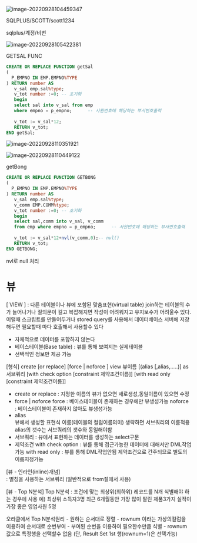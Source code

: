 ![image-20220928104459347](../../images/TIL_day05_220928wen/image-20220928104459347.png)

SQLPLUS/SCOTT/scott1234

sqlplus/계정/비번

![image-20220928105422381](../../images/TIL_day05_220928wen/image-20220928105422381.png)



GETSAL FUNC



```sql
CREATE OR REPLACE FUNCTION getSal
(
  P_EMPNO IN EMP.EMPNO%TYPE 
) RETURN number AS 
   v_sal emp.sal%type; 
   v_tot number :=0; -- 초기화
   begin   
   select sal into v_sal from emp
   where empno = p_empno;      -- 사원번호에 해당하는 부서번호출력
   
   v_tot := v_sal*12;
   RETURN v_tot;
END getSal;
```

![image-20220928110351921](../../images/TIL_day05_220928wen/image-20220928110351921.png)

![image-20220928110449122](../../images/TIL_day05_220928wen/image-20220928110449122.png)



getBong

```sql
CREATE OR REPLACE FUNCTION GETBONG 
(
  P_EMPNO IN EMP.EMPNO%TYPE 
) RETURN number AS 
   v_sal emp.sal%type; 
   v_comm EMP.COMM%type;
   v_tot number :=0; -- 초기화
   begin   
   select sal,comm into v_sal, v_comm
   from emp where empno = p_empno;      -- 사원번호에 해당하는 부서번호출력
   
   v_tot := v_sal*12+nvl(v_comm,0);-- nvl()
   RETURN v_tot;
END GETBONG;

```

nvl로 null 처리



# 뷰

[ VIEW ]
  : 다른 테이블이나 뷰에 포함된 맞춤표현(virtual table)
    join하는 테이블의 수가 늘어나거나 질의문이 길고 복잡해지면 작성이 어려워지고
    유지보수가 어려울수 있다. 이럴때 스크립트를 만들어두거나 stored query를 사용해서
    데이터베이스 서버에 저장해두면 필요할때 마다 호출해서 사용할수 있다

   - 자체적으로 데이터를 포함하지 않는다
   - 베이스테이블(Base table) : 뷰를 통해 보여지는 실제테이블
   - 선택적인 정보만 제공 가능

[형식]
create [or  replace] [force | noforce ] view  뷰이름 [(alias [,alias,.....)]
as 서브쿼리
[with check option [constraint 제약조건이름]]
[with read only [constraint 제약조건이름]]

  - create or replace : 지정한 이름의 뷰가 없으면 새로생성,동일이름이 있으면 수정
  - force | noforce
          force   : 베이스테이블이 존재하는 경우에만 뷰생성가능
          noforce : 베이스테이블이 존재하지 않아도 뷰생성가능
  - alias  
        뷰에서 생성할 표현식 이름(테이블의 컬럼이름의미)
        생략하면 서브쿼리의 이름적용
        alias의 갯수는 서브쿼리의 갯수와 동일해야함
  - 서브쿼리 : 뷰에서 표현하는 데이터를 생성하는 select구문
  - 제약조건 
        with check option : 뷰를 통해 접근가능한 데이터에 대해서만 DML작업가능
        with read only : 뷰를 통해 DML작업안됨
        제약조건으로 간주되므로 별도의 이름지정가능


[뷰 - 인라인(inline)개념]  
  : 별칭을 사용하는 서브쿼리 (일반적으로 from절에서 사용)

[뷰 - Top N분석]
  Top N분석 : 조건에 맞는 최상위(최하위) 레코드를 N개 식별해야 하는 경우에 사용
   예) 최상위 소득자3명
         최근 6개월동안 가장 많이 팔린 제품3가지
         실적이 가장 좋은 영업사원 5명

   오라클에서 Top N분석원리
      - 원하는 순서대로 정렬
            - rownum 이라는 가상의컬럼을 이용하여 순서대로 순번부여
            - 부여된 순번을 이용하여 필요한수만큼 식별
                  - rownum값으로 특정행을 선택할수 없음
        (단, Result Set  1st  행(rownum=1)은 선택가능)